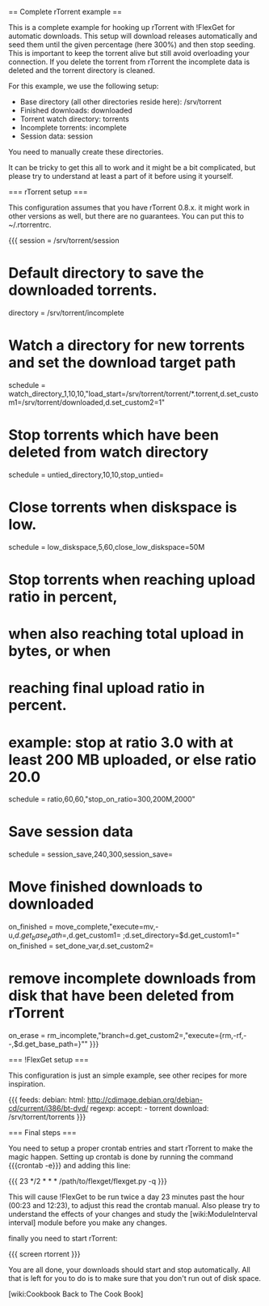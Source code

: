 
== Complete rTorrent example ==

This is a complete example for hooking up rTorrent with !FlexGet for automatic downloads. This setup will download releases automatically and seed them until the given percentage (here 300%) and then stop seeding. This is important to keep the torrent alive but still avoid overloading your connection. If you delete the torrent from rTorrent the incomplete data is deleted and the torrent directory is cleaned.

For this example, we use the following setup:
 * Base directory (all other directories reside here): /srv/torrent
 * Finished downloads: downloaded
 * Torrent watch directory: torrents
 * Incomplete torrents: incomplete
 * Session data: session

You need to manually create these directories.

It can be tricky to get this all to work and it might be a bit complicated, but please try to understand at least a part of it before using it yourself.

=== rTorrent setup ===

This configuration assumes that you have rTorrent 0.8.x. it might work in other versions as well, but there are no guarantees. You can put this to ~/.rtorrentrc.

{{{
session = /srv/torrent/session

# Default directory to save the downloaded torrents.
directory = /srv/torrent/incomplete


# Watch a directory for new torrents and set the download target path
schedule = watch_directory_1,10,10,"load_start=/srv/torrent/torrent/*.torrent,d.set_custom1=/srv/torrent/downloaded,d.set_custom2=1"

# Stop torrents which have been deleted from watch directory
schedule = untied_directory,10,10,stop_untied=

# Close torrents when diskspace is low.
schedule = low_diskspace,5,60,close_low_diskspace=50M

# Stop torrents when reaching upload ratio in percent,
# when also reaching total upload in bytes, or when
# reaching final upload ratio in percent.
# example: stop at ratio 3.0 with at least 200 MB uploaded, or else ratio 20.0
schedule = ratio,60,60,"stop_on_ratio=300,200M,2000"

# Save session data
schedule = session_save,240,300,session_save=

# Move finished downloads to downloaded
on_finished = move_complete,"execute=mv,-u,$d.get_base_path=,$d.get_custom1= ;d.set_directory=$d.get_custom1="
on_finished = set_done_var,d.set_custom2=

# remove incomplete downloads from disk that have been deleted from rTorrent
on_erase = rm_incomplete,"branch=d.get_custom2=,\"execute={rm,-rf,--,$d.get_base_path=}\""
}}}

=== !FlexGet setup ===

This configuration is just an simple example, see other recipes for more inspiration.

{{{
feeds:
  debian:
    html: http://cdimage.debian.org/debian-cd/current/i386/bt-dvd/
    regexp:
      accept:
        - torrent
    download: /srv/torrent/torrents
}}}

=== Final steps ===

You need to setup a proper crontab entries and start rTorrent to make the magic happen. Setting up crontab is done by running the command {{{crontab -e}}} and adding this line:

{{{
23 */2 * * * /path/to/flexget/flexget.py -q
}}}

This will cause !FlexGet to be run twice a day 23 minutes past the hour (00:23 and 12:23), to adjust this read the crontab manual. Also please try to understand the effects of your changes and study the [wiki:ModuleInterval interval] module before you make any changes.

finally you need to start rTorrent:

{{{
screen rtorrent
}}}

You are all done, your downloads should start and stop automatically. All that is left for you to do is to make sure that you don't run out of disk space. 

[wiki:Cookbook Back to The Cook Book]